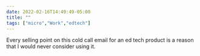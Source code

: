 ```yaml
---
date: 2022-02-16T14:49:49-05:00
title: ""
tags: ["micro","Work","edtech"]
---
```

Every selling point on this cold call email for an ed tech product is a reason that I would never consider using it.
